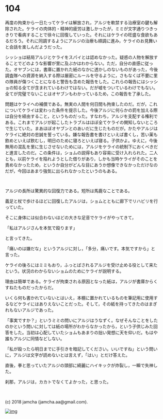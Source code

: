 # 104

再度の拘束から一日たってケライは解放され，アルジを軟禁する治療室の鍵も解除された。ケライの肉体的・精神的疲労は激しかったが，ミミが文字通りつきっきりで看病することで徐々に回復していった。それにはケライの旺盛な食欲もあるだろう。それに同調するようにアルジの治療も順調に進み，ケライのお見舞いと会話を楽しんだようだった。  

シッショは結局アルジとケライをスパイとは認めなかった。疑惑の人物を解放することでどのような影響が里に及ぶかはわからない。ただ，自分の直感に従った。オヤブンには，書庫に置かれた紙のなかに透かしのないものがあった，今後調査隊への資源を納入する際は厳密にルールを守るように，さもなくば不要に里の隊員が傷つくことになると警告も含めた報告をした。これらの報告にはシッショの知る全てが含まれているわけではない。だが嘘をついているわけでもない。全てが完璧でないことはオヤブンもわかっているため，この報告を了承した。  

問題はケライへの補償である。無実の人間を何日間も拘束したのだ。だが，これについてケライは変わった条件を提示した。今後アルジに何らかの罰を加える際は自分を経由すること，というものだった。すなわち，アルジを支配する権利である。これまでアルジが起こしたトラブルはほぼ全てケライの関知しないところで生じていた。まあほぼオヤブンとのあいだに生じたものだが。かたやアルジはケライに絶対の忠誠を誓っている。嫌な報告書を書けといえば書くし，苦い薬も飲めといえば飲むし，明日のために寝ろといえば寝る。子供かよ。ゆえに，今後無用の混乱を里に生じさせないためには，アルジをケライの統制下におくべきだと進言したのだ。この条件は，ショムの説得もあり容易に受け入れられた。二人とも，以前ケライを陥れようとした借りがあり，しかも当時ケライがそのことを責めなかったため，というか自分がどんな目にあうか想像できなかっただけなのだが，今回はあまり強気に出られなかったというのもある。  

<br>  

アルジの長所は驚異的な回復力である。短所は馬鹿なことである。  

義足と杖で歩けるほどに回復したアルジは，ショムとともに廊下でリハビリを行っていた。  

そこに身体には似合わないほどの大きな足音でケライがやってきて，  

「私はアルジさんを本気で殴ります」  

と言ってきた。  

「痛いのは嫌だな」というアルジに対し，「多分，痛いです。本気ですから」と言った。  

ケライの後ろにはミミもおり，ふっとばされるアルジを受け止める役として来たという。状況のわからないショムのためにケライが説明する。  

理由は簡単である。ケライが拘束される原因となった紙は，アルジが書庫からくすねたものだったからだ。  

いくら何も書かれていないとはいえ，本棚に置かれているものを筆記用に使用するなどケライにはありえないことだった。そして，その紙を持ってきたのはまぎれもないアルジであった。  

「事実ですか？」というミミの問いにアルジはうなずく。なぜそんなことをしたのかという問いに対しては紙の場所がわからなかったから，という子供じみた回答をした。当初は心配していたショムもあまりの拙い発想に天を仰いだ。もはや誰もアルジに同情などしない。  

「私が殴ったら明日までに手引きを暗記してください。いいですね」という問いに，アルジは文字が読めないとは言えず，「はい」とだけ答えた。  

直後，拳と思っていたアルジの頭部に綺麗にハイキックが炸裂し，一瞬で失神した。  

刹那，アルジは，カカトでなくてよかった，と思った。  

<br>  
<br>  
(c) 2018 jamcha (jamcha.aa@gmail.com).  

[![img](http://i.creativecommons.org/l/by-nc-sa/4.0/88x31.png)](http://creativecommons.org/licenses/by-nc-sa/4.0/deed)